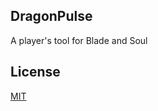 ## DragonPulse
A player's tool for Blade and Soul


## License

<a href="DragonPulse/LICENSE">MIT</a>
